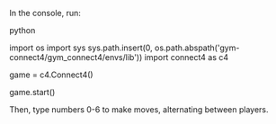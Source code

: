 In the console, run:

python

import os
import sys
sys.path.insert(0, os.path.abspath('gym-connect4/gym_connect4/envs/lib'))
import connect4 as c4

game = c4.Connect4()

game.start()


  Then, type numbers 0-6 to make moves, alternating between players.
